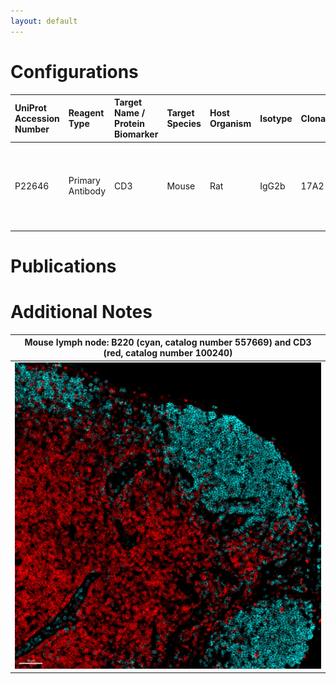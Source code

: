 ```yaml
---
layout: default
---
```


# Configurations

| UniProt Accession Number   | Reagent Type     | Target Name / Protein Biomarker   | Target Species   | Host Organism   | Isotype   | Clonality   | Vendor    |   Catalog Number | Conjugate   | RRID       | Availability   | Method        | Tissue Preservation               | Target Tissue   | Tissue State   | Detergent         | Antigen Retrieval Conditions   | Dye Inactivation Conditions             | Recommend   | Agree                                                        | Disagree   | Contributor                                                  | Notes   |
|:---------------------------|:-----------------|:----------------------------------|:-----------------|:----------------|:----------|:------------|:----------|-----------------:|:------------|:-----------|:---------------|:--------------|:----------------------------------|:----------------|:---------------|:------------------|:-------------------------------|:----------------------------------------|:------------|:-------------------------------------------------------------|:-----------|:-------------------------------------------------------------|:--------|
| P22646                     | Primary Antibody | CD3                               | Mouse            | Rat             | IgG2b     | 17A2        | BioLegend |           100240 | AF594       | AB_2563427 | Stock          | IBEX2D Manual | 1:4 Cytofix/Cytoperm Fixed Frozen | Lymph Node      | NA             | 0.3% Triton-X-100 | NA                             | 1 mg/ml LiBH4 for more than 120 minutes | Yes         | [0000-0003-4379-8967](https://orcid.org/0000-0003-4379-8967); [0000-0003-1118-7432](https://orcid.org/0000-0003-1118-7432) | NA         | [0000-0003-4379-8967](https://orcid.org/0000-0003-4379-8967) |         |

# Publications



# Additional Notes

<a name="notes"></a>

| Mouse lymph node: B220 (cyan, catalog number 557669) and CD3 (red, catalog number 100240) |
|:-------:|
| ![](../B220_AF488/Mouse_LN_B220_cyan_BD_557669_CD3_red_BioLegend_100240.jpg) |
